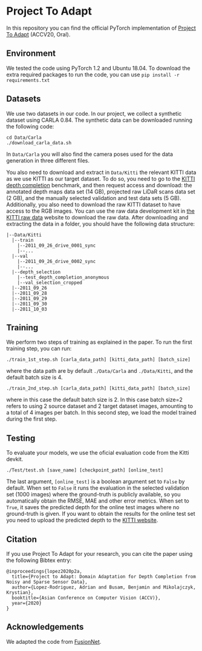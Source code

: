 # Project To Adapt
In this repository you can find the official PyTorch implementation of [Project To Adapt](https://arxiv.org/abs/2008.01034) (ACCV20, Oral).
## Environment
We tested the code using PyTorch 1.2 and Ubuntu 18.04. To download the extra required packages to run the code, you can use `pip install -r requirements.txt`

## Datasets
We use two datasets in our code. In our project, we collect a synthetic dataset using CARLA 0.84. The synthetic data can be downloaded running the following code:
```
cd Data/Carla
./download_carla_data.sh
```
In `Data/Carla` you will also find the camera poses used for the data generation in three different files.

You also need to download and extract in `Data/Kitti` the relevant KITTI data as we use KITTI as our target dataset. To do so, you need to go to the [KITTI depth completion](http://www.cvlibs.net/datasets/kitti/eval_depth.php?benchmark=depth_completion) benchmark, and then request access and download: the annotated depth maps data set (14 GB), projected raw LiDaR scans data set (2 GB), and the manually selected validation and test data sets (5 GB). Additionally, you also need to download the raw KITTI dataset to have access to the RGB images. You can use the raw data development kit in [the KITTI raw data](http://www.cvlibs.net/datasets/kitti/raw_data.php) website to download the raw data. After downloading and extracting the data in a folder, you should have the following data structure:
```
|--Data/Kitti
  |--train
  	|--2011_09_26_drive_0001_sync
  	|--...
  |--val
  	|--2011_09_26_drive_0002_sync
  	|--...
  |--depth_selection
  	|--test_depth_completion_anonymous
  	|--val_selection_cropped
  |--2011_09_26
  |--2011_09_28
  |--2011_09_29
  |--2011_09_30
  |--2011_10_03
```

## Training
We perform two steps of training as explained in the paper. To run the first training step, you can run:
```
./train_1st_step.sh [carla_data_path] [kitti_data_path] [batch_size]
```
where the data path are by default `./Data/Carla` and `./Data/Kitti`, and the default batch size is 4.
```
./train_2nd_step.sh [carla_data_path] [kitti_data_path] [batch_size]
```
where in this case the default batch size is 2. In this case batch size=2 refers to using 2 source dataset and 2 target dataset images, amounting to a total of 4 images per batch. In this second step, we load the model trained during the first step.

## Testing
To evaluate your models, we use the oficial evaluation code from the Kitti devkit.
```
./Test/test.sh [save_name] [checkpoint_path] [online_test]
```
The last argument, `[online_test]` is a boolean argument set to `False` by default. When set to `False` it runs the evaluation in the selected validation set (1000 images) where the ground-truth is publicly available, so you automatically obtain the RMSE, MAE and other error metrics. When set to `True`, it saves the predicted depth for the online test images where no ground-truth is given. If you want to obtain the results for the online test set you need to upload the predicted depth to the [KITTI website](http://www.cvlibs.net/datasets/kitti/user_login.php).

## Citation
If you use Project To Adapt for your research, you can cite the paper using the following Bibtex entry:
```
@inproceedings{lopez2020p2a,
  title={Project to Adapt: Domain Adaptation for Depth Completion from Noisy and Sparse Sensor Data},
  author={Lopez-Rodriguez, Adrian and Busam, Benjamin and Mikolajczyk, Krystian},
  booktitle={Asian Conference on Computer Vision (ACCV)},
  year={2020}
}
```
## Acknowledgements
We adapted the code from [FusionNet](https://github.com/wvangansbeke/Sparse-Depth-Completion).
